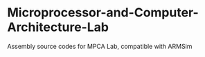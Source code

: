 # Microprocessor-and-Computer-Architecture-Lab
Assembly source codes for MPCA Lab, compatible with ARMSim 
